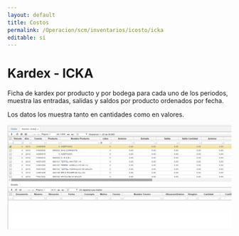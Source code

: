 ```yaml
---
layout: default
title: Costos
permalink: /Operacion/scm/inventarios/icosto/icka
editable: si
---
```


# Kardex - ICKA

Ficha de kardex por producto y por bodega para cada uno de los periodos, muestra las entradas, salidas y saldos por producto ordenados por fecha.  

Los datos los muestra tanto en cantidades como en valores.  


![](icka1.png)

